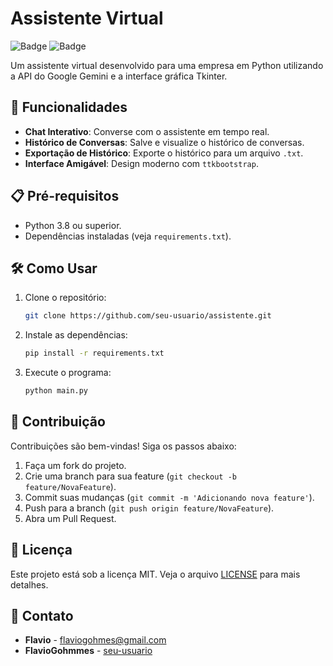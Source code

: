 # Assistente Virtual

![Badge](https://img.shields.io/badge/python-3.8%2B-blue)
![Badge](https://img.shields.io/badge/license-MIT-green)

Um assistente virtual desenvolvido para uma empresa em Python utilizando a API do Google Gemini e a interface gráfica Tkinter.

## 🚀 Funcionalidades

- **Chat Interativo**: Converse com o assistente em tempo real.
- **Histórico de Conversas**: Salve e visualize o histórico de conversas.
- **Exportação de Histórico**: Exporte o histórico para um arquivo `.txt`.
- **Interface Amigável**: Design moderno com `ttkbootstrap`.

## 📋 Pré-requisitos

- Python 3.8 ou superior.
- Dependências instaladas (veja `requirements.txt`).

## 🛠 Como Usar

1. Clone o repositório:
   ```bash
   git clone https://github.com/seu-usuario/assistente.git
   ```

2. Instale as dependências:
   ```bash
   pip install -r requirements.txt
   ```

3. Execute o programa:
   ```bash
   python main.py
   ```


## 🤝 Contribuição

Contribuições são bem-vindas! Siga os passos abaixo:

1. Faça um fork do projeto.
2. Crie uma branch para sua feature (`git checkout -b feature/NovaFeature`).
3. Commit suas mudanças (`git commit -m 'Adicionando nova feature'`).
4. Push para a branch (`git push origin feature/NovaFeature`).
5. Abra um Pull Request.

## 📄 Licença

Este projeto está sob a licença MIT. Veja o arquivo [LICENSE](LICENSE) para mais detalhes.

## 📧 Contato

- **Flavio** - [flaviogohmes@gmail.com](mailto:flaviogohmes@gmail.com)
- **FlavioGohmmes** - [seu-usuario](https://github.com/FlavioGohmmes)